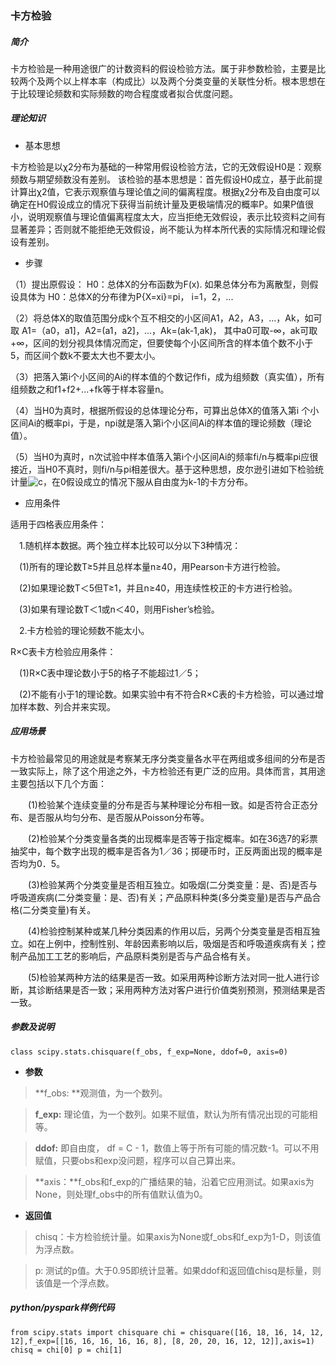 

<h3>卡方检验</h3>

##### 简介

  卡方检验是一种用途很广的计数资料的假设检验方法。属于非参数检验，主要是比较两个及两个以上样本率（构成比）以及两个分类变量的关联性分析。根本思想在于比较理论频数和实际频数的吻合程度或者拟合优度问题。

##### 理论知识

*  基本思想

  卡方检验是以χ2分布为基础的一种常用假设检验方法，它的无效假设H0是：观察频数与期望频数没有差别。
  该检验的基本思想是：首先假设H0成立，基于此前提计算出χ2值，它表示观察值与理论值之间的偏离程度。根据χ2分布及自由度可以确定在H0假设成立的情况下获得当前统计量及更极端情况的概率P。如果P值很小，说明观察值与理论值偏离程度太大，应当拒绝无效假设，表示比较资料之间有显著差异；否则就不能拒绝无效假设，尚不能认为样本所代表的实际情况和理论假设有差别。

*  步骤

（1）提出原假设：
H0：总体X的分布函数为F(x).
如果总体分布为离散型，则假设具体为
H0：总体X的分布律为P{X=xi}=pi， i=1，2，...

（2）将总体X的取值范围分成k个互不相交的小区间A1，A2，A3，…，Ak，如可取
A1=（a0，a1]，A2=(a1，a2]，...，Ak=(ak-1,ak)，
其中a0可取-∞，ak可取+∞，区间的划分视具体情况而定，但要使每个小区间所含的样本值个数不小于5，而区间个数k不要太大也不要太小。

（3）把落入第i个小区间的Ai的样本值的个数记作fi，成为组频数（真实值），所有组频数之和f1+f2+...+fk等于样本容量n。

（4）当H0为真时，根据所假设的总体理论分布，可算出总体X的值落入第i 个小区间Ai的概率pi，于是，npi就是落入第i个小区间Ai的样本值的理论频数（理论值）。

（5）当H0为真时，n次试验中样本值落入第i个小区间Ai的频率fi/n与概率pi应很接近，当H0不真时，则fi/n与pi相差很大。基于这种思想，皮尔逊引进如下检验统计量![c](/uploads/2210f84400d91b1e4f825bf88885eac7/c.png)，在0假设成立的情况下服从自由度为k-1的卡方分布。

*  应用条件

适用于四格表应用条件：

　1.随机样本数据。两个独立样本比较可以分以下3种情况：

　(1)所有的理论数T≥5并且总样本量n≥40，用Pearson卡方进行检验。

　(2)如果理论数T＜5但T≥1，并且n≥40，用连续性校正的卡方进行检验。

　(3)如果有理论数T＜1或n＜40，则用Fisher’s检验。

　2.卡方检验的理论频数不能太小。

R×C表卡方检验应用条件：

　(1)R×C表中理论数小于5的格子不能超过1／5；

　(2)不能有小于1的理论数。如果实验中有不符合R×C表的卡方检验，可以通过增加样本数、列合并来实现。

##### 应用场景

卡方检验最常见的用途就是考察某无序分类变量各水平在两组或多组间的分布是否一致实际上，除了这个用途之外，卡方检验还有更广泛的应用。具体而言，其用途主要包括以下几个方面：

　　(1)检验某个连续变量的分布是否与某种理论分布相一致。如是否符合正态分布、是否服从均匀分布、是否服从Poisson分布等。

　　(2)检验某个分类变量各类的出现概率是否等于指定概率。如在36选7的彩票抽奖中，每个数字出现的概率是否各为1／36；掷硬币时，正反两面出现的概率是否均为0．5。

　　(3)检验某两个分类变量是否相互独立。如吸烟(二分类变量：是、否)是否与呼吸道疾病(二分类变量：是、否)有关；产品原料种类(多分类变量)是否与产品合格(二分类变量)有关。

　　(4)检验控制某种或某几种分类因素的作用以后，另两个分类变量是否相互独立。如在上例中，控制性别、年龄因素影响以后，吸烟是否和呼吸道疾病有关；控制产品加工工艺的影响后，产品原料类别是否与产品合格有关。

　　(5)检验某两种方法的结果是否一致。如采用两种诊断方法对同一批人进行诊断，其诊断结果是否一致；采用两种方法对客户进行价值类别预测，预测结果是否一致。

##### 参数及说明

`class scipy.stats.chisquare(f_obs, f_exp=None, ddof=0, axis=0)`

*  **参数**

>**f_obs: **观测值，为一个数列。

>**f_exp:** 理论值，为一个数列。如果不赋值，默认为所有情况出现的可能相等。

>**ddof:** 即自由度， df = C - 1，数值上等于所有可能的情况数-1。可以不用赋值，只要obs和exp没问题，程序可以自己算出来。

>**axis：**f_obs和f_exp的广播结果的轴，沿着它应用测试。如果axis为None，则处理f_obs中的所有值默认值为0。

*  **返回值**

>chisq：卡方检验统计量。如果axis为None或f_obs和f_exp为1-D，则该值为浮点数。

>p: 测试的p值。大于0.95即统计显著。如果ddof和返回值chisq是标量，则该值是一个浮点数。

##### **python/pyspark**样例代码

`from scipy.stats import chisquare
chi = chisquare([16, 18, 16, 14, 12, 12],f_exp=[[16, 16, 16, 16, 16, 8], [8, 20, 20, 16, 12, 12]],axis=1)
chisq = chi[0]
p = chi[1]`